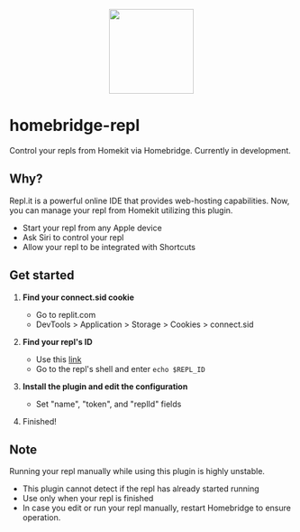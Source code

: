 <p align="center">
  <img src="https://user-images.githubusercontent.com/68567672/180891491-96b2efc1-4a0c-4648-b65e-577bff7c0fd2.png" height="150"/>
</p>

# homebridge-repl

Control your repls from Homekit via Homebridge. Currently in development.

## Why?

Repl.it is a powerful online IDE that provides web-hosting capabilities. Now, you can manage your repl from Homekit utilizing this plugin.
 - Start your repl from any Apple device
 - Ask Siri to control your repl
 - Allow your repl to be integrated with Shortcuts

## Get started

1. **Find your connect.sid cookie**
    - Go to replit.com
    - DevTools > Application > Storage > Cookies > connect.sid 

2. **Find your repl's ID**
    - Use this [link](https://ally.furret.codes/replid)
    - Go to the repl's shell and enter `echo $REPL_ID`
    
3. **Install the plugin and edit the configuration**
    - Set "name", "token", and "replId" fields

4. Finished!

## Note
Running your repl manually while using this plugin is highly unstable.
 - This plugin cannot detect if the repl has already started running
 - Use only when your repl is finished
 - In case you edit or run your repl manually, restart Homebridge to ensure operation.
